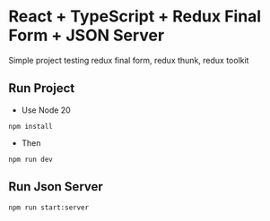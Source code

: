 # React + TypeScript + Redux Final Form + JSON Server

Simple project testing redux final form, redux thunk, redux toolkit

## Run Project

- Use Node 20
```
npm install

```
- Then
```
npm run dev

```

## Run Json Server 

```
npm run start:server
```